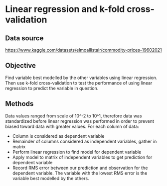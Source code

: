 # Linear regression and k-fold cross-validation
## Data source
https://www.kaggle.com/datasets/elmoallistair/commodity-prices-19602021

## Objective
Find variable best modelled by the other variables using linear regression. Then use k-fold cross-validation to test the performance of using linear regression to predict the variable in question.

## Methods
Data values ranged from scale of 10^-2 to 10^1, therefore data was standardized before linear regression was performed in order to prevent biased toward data with greater values.
For each column of data: 
 - Column is considered as dependent variable
 - Remainder of columns considered as independent variables, gather in matrix
 - Perform linear regression to find model for dependent variable
 - Apply model to matrix of independent variables to get prediction for dependent variable
 - Record RMS error between our prediction and observation for the dependent variable.
The variable with the lowest RMS error is the variable best modelled by the others.
